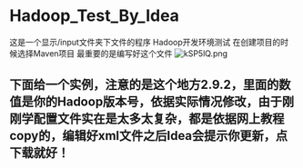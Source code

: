 # Hadoop_Test_By_Idea
这是一个显示/input文件夹下文件的程序
Hadoop开发环境测试
在创建项目的时候选择Maven项目
最重要的是编写好这个文件
![kSP5lQ.png](https://s2.ax1x.com/2019/01/16/kSP5lQ.png)

## 下面给一个实例，注意的是这个地方<version>2.9.2</version>，里面的数值是你的Hadoop版本号，依据实际情况修改，由于刚刚学配置文件实在是太多太复杂，都是依据网上教程copy的，编辑好xml文件之后Idea会提示你更新，点下载就好！
